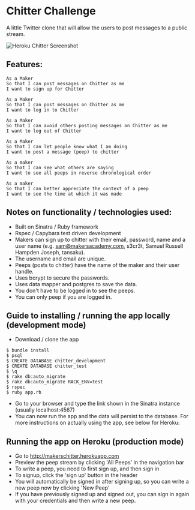 Chitter Challenge
=================

A little Twitter clone that will allow the users to post messages to a public stream.

![Heroku Chitter Screenshot](https://dl.dropboxusercontent.com/u/68781931/makers/chitter_screenshot.png)

Features:
-------

```
As a Maker
So that I can post messages on Chitter as me
I want to sign up for Chitter

As a Maker
So that I can post messages on Chitter as me
I want to log in to Chitter

As a Maker
So that I can avoid others posting messages on Chitter as me
I want to log out of Chitter

As a Maker
So that I can let people know what I am doing  
I want to post a message (peep) to chitter

As a maker
So that I can see what others are saying  
I want to see all peeps in reverse chronological order

As a maker
So that I can better appreciate the context of a peep
I want to see the time at which it was made
```

Notes on functionality / technologies used:
------

* Built on Sinatra / Ruby framework
* Rspec / Capybara test driven development
* Makers can sign up to chitter with their email, password, name and a user name (e.g. sam@makersacademy.com, s3cr3t, Samuel Russell Hampden Joseph, tansaku).
* The username and email are unique.
* Peeps (posts to chitter) have the name of the maker and their user handle.
* Uses bcrypt to secure the passwords.
* Uses data mapper and postgres to save the data.
* You don't have to be logged in to see the peeps.
* You can only peep if you are logged in.

Guide to installing / running the app locally (development mode)
-----------

- Download / clone the app

```
$ bundle install
$ psql
$ CREATE DATABASE chitter_development
$ CREATE DATABASE chitter_test
$ \q
$ rake db:auto_migrate
$ rake db:auto_migrate RACK_ENV=test
$ rspec
$ ruby app.rb
```

- Go to your browser and type the link shown in the Sinatra instance (usually localhost:4567)
- You can now run the app and the data will persist to the database. For more instructions on actually using the app, see below for Heroku:

Running the app on Heroku (production mode)
-----------

- Go to http://makerschitter.herokuapp.com 
- Preview the peep stream by clicking 'All Peeps' in the navigation bar
- To write a peep, you need to first sign up, and then sign in
- To signup, click the 'sign up' button in the header
- You will automatically be signed in after signing up, so you can write a new peep now by clicking 'New Peep'
- If you have previously signed up and signed out, you can sign in again with your credentials and then write a new peep.


